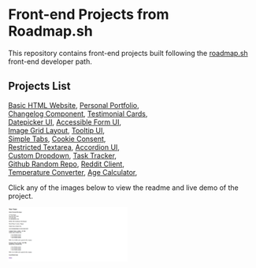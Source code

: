 # Front-end Projects from Roadmap.sh

This repository contains front-end projects built following the [roadmap.sh](https://roadmap.sh/) front-end developer path.

## Projects List

  [Basic HTML Website](https://roadmap.sh/projects/basic-html-website), [Personal Portfolio](https://roadmap.sh/projects/portfolio-website),\
  [Changelog Component](https://roadmap.sh/projects/changelog-component), [Testimonial Cards](https://roadmap.sh/projects/testimonial-cards),\
  [Datepicker UI](https://roadmap.sh/projects/datepicker-ui), [Accessible Form UI](https://roadmap.sh/projects/accessible-form-ui),\
  [Image Grid Layout](https://roadmap.sh/projects/image-grid), [Tooltip UI](https://roadmap.sh/projects/tooltip-ui),\
  [Simple Tabs](https://roadmap.sh/projects/simple-tabs), [Cookie Consent](https://roadmap.sh/projects/cookie-consent),\
  [Restricted Textarea](https://roadmap.sh/projects/restricted-textarea), [Accordion UI](https://roadmap.sh/projects/accordion),\
  [Custom Dropdown](https://roadmap.sh/projects/custom-dropdown), [Task Tracker](https://roadmap.sh/projects/task-tracker-js),\
  [Github Random Repo](https://roadmap.sh/projects/github-random-repo), [Reddit Client](https://roadmap.sh/projects/reddit-client),\
  [Temperature Converter](https://roadmap.sh/projects/temperature-converter), [Age Calculator](https://roadmap.sh/projects/age-calculator),

Click any of the images below to view the readme and live demo of the project.

<p align="left">
  <a href='/Frontend-Projects/01-single-page-cv/'>
    <img width="48%" src="./assets/images/single-page-cv.png" alt="single page cv" />
  </a>
</p>
